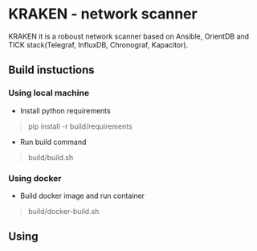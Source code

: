 # KRAKEN - network scanner
KRAKEN it is a roboust network scanner based on Ansible, OrientDB and TICK stack(Telegraf, InfluxDB, Chronograf, Kapacitor).

## Build instuctions
### Using local machine
- Install python requirements
> pip install -r build/requirements
- Run build command
> build/build.sh

### Using docker
- Build docker image and run container
> build/docker-build.sh

## Using
